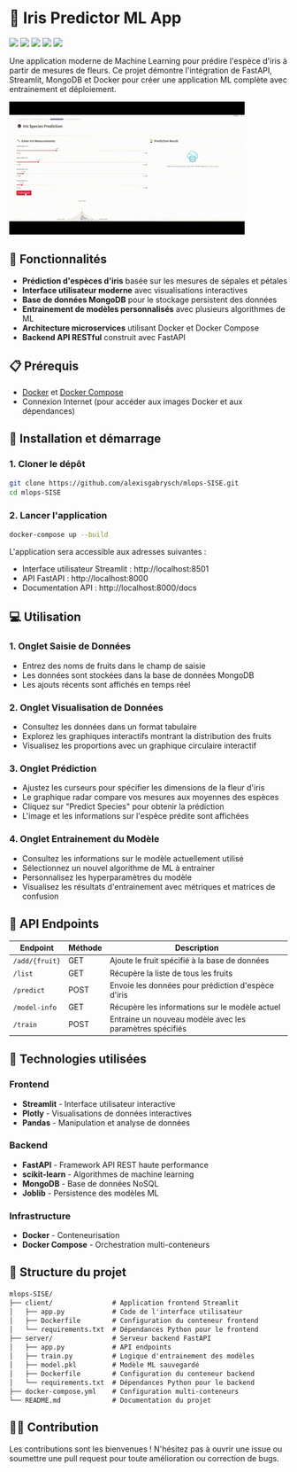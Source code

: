 # 🌸 Iris Predictor ML App

![](https://img.shields.io/badge/Python-3.9-blue)
![](https://img.shields.io/badge/Streamlit-1.x-ff4b4b)
![](https://img.shields.io/badge/FastAPI-0.x-009688)
![](https://img.shields.io/badge/Docker-Compose-2496ed)
![](https://img.shields.io/badge/Machine%20Learning-scikit--learn-f7931e)

Une application moderne de Machine Learning pour prédire l'espèce d'iris à partir de mesures de fleurs. Ce projet démontre l'intégration de FastAPI, Streamlit, MongoDB et Docker pour créer une application ML complète avec entrainement et déploiement.

![Iris Predictor App Preview](https://github.com/alexisgabrysch/mlops-SISE/blob/main/Image/iris.gif)

## 🚀 Fonctionnalités

- **Prédiction d'espèces d'iris** basée sur les mesures de sépales et pétales
- **Interface utilisateur moderne** avec visualisations interactives
- **Base de données MongoDB** pour le stockage persistent des données
- **Entrainement de modèles personnalisés** avec plusieurs algorithmes de ML
- **Architecture microservices** utilisant Docker et Docker Compose
- **Backend API RESTful** construit avec FastAPI

## 📋 Prérequis

- [Docker](https://www.docker.com/get-started) et [Docker Compose](https://docs.docker.com/compose/install/)
- Connexion Internet (pour accéder aux images Docker et aux dépendances)

## 🔧 Installation et démarrage

### 1. Cloner le dépôt

```bash
git clone https://github.com/alexisgabrysch/mlops-SISE.git
cd mlops-SISE
```

### 2. Lancer l'application

```bash
docker-compose up --build
```

L'application sera accessible aux adresses suivantes :
- Interface utilisateur Streamlit : http://localhost:8501
- API FastAPI : http://localhost:8000
- Documentation API : http://localhost:8000/docs

## 💻 Utilisation

### 1. Onglet Saisie de Données
- Entrez des noms de fruits dans le champ de saisie
- Les données sont stockées dans la base de données MongoDB
- Les ajouts récents sont affichés en temps réel

### 2. Onglet Visualisation de Données
- Consultez les données dans un format tabulaire
- Explorez les graphiques interactifs montrant la distribution des fruits
- Visualisez les proportions avec un graphique circulaire interactif

### 3. Onglet Prédiction
- Ajustez les curseurs pour spécifier les dimensions de la fleur d'iris
- Le graphique radar compare vos mesures aux moyennes des espèces
- Cliquez sur "Predict Species" pour obtenir la prédiction
- L'image et les informations sur l'espèce prédite sont affichées

### 4. Onglet Entrainement du Modèle
- Consultez les informations sur le modèle actuellement utilisé
- Sélectionnez un nouvel algorithme de ML à entrainer
- Personnalisez les hyperparamètres du modèle
- Visualisez les résultats d'entrainement avec métriques et matrices de confusion

## 🔌 API Endpoints

| Endpoint | Méthode | Description |
|----------|---------|-------------|
| `/add/{fruit}` | GET | Ajoute le fruit spécifié à la base de données |
| `/list` | GET | Récupère la liste de tous les fruits |
| `/predict` | POST | Envoie les données pour prédiction d'espèce d'iris |
| `/model-info` | GET | Récupère les informations sur le modèle actuel |
| `/train` | POST | Entraine un nouveau modèle avec les paramètres spécifiés |

## 🧪 Technologies utilisées

### Frontend
- **Streamlit** - Interface utilisateur interactive
- **Plotly** - Visualisations de données interactives
- **Pandas** - Manipulation et analyse de données

### Backend
- **FastAPI** - Framework API REST haute performance
- **scikit-learn** - Algorithmes de machine learning
- **MongoDB** - Base de données NoSQL
- **Joblib** - Persistence des modèles ML

### Infrastructure
- **Docker** - Conteneurisation
- **Docker Compose** - Orchestration multi-conteneurs

## 📁 Structure du projet

```
mlops-SISE/
├── client/               # Application frontend Streamlit
│   ├── app.py            # Code de l'interface utilisateur
│   ├── Dockerfile        # Configuration du conteneur frontend
│   └── requirements.txt  # Dépendances Python pour le frontend
├── server/               # Serveur backend FastAPI
│   ├── app.py            # API endpoints
│   ├── train.py          # Logique d'entrainement des modèles
│   ├── model.pkl         # Modèle ML sauvegardé
│   ├── Dockerfile        # Configuration du conteneur backend
│   └── requirements.txt  # Dépendances Python pour le backend
├── docker-compose.yml    # Configuration multi-conteneurs
└── README.md             # Documentation du projet
```

## 👨‍💻 Contribution

Les contributions sont les bienvenues ! N'hésitez pas à ouvrir une issue ou soumettre une pull request pour toute amélioration ou correction de bugs.
